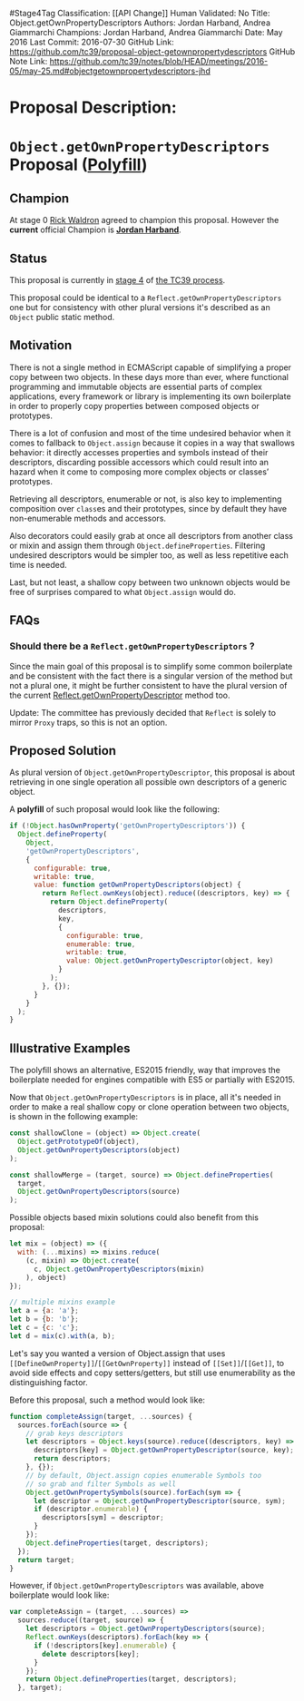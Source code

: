 #Stage4Tag
Classification: [[API Change]]
Human Validated: No
Title: Object.getOwnPropertyDescriptors
Authors: Jordan Harband, Andrea Giammarchi
Champions: Jordan Harband, Andrea Giammarchi
Date: May 2016
Last Commit: 2016-07-30
GitHub Link: https://github.com/tc39/proposal-object-getownpropertydescriptors
GitHub Note Link: https://github.com/tc39/notes/blob/HEAD/meetings/2016-05/may-25.md#objectgetownpropertydescriptors-jhd

# Proposal Description:
# `Object.getOwnPropertyDescriptors` Proposal ([Polyfill](https://www.npmjs.com/package/object.getownpropertydescriptors))


## Champion

At stage 0 [Rick Waldron](https://github.com/rwaldron) agreed to champion this proposal.
However the **current** official Champion is **[Jordan Harband](https://github.com/ljharb)**.



## Status

This proposal is currently in [stage 4](https://github.com/tc39/proposals/blob/master/finished-proposals.md) of [the TC39 process](https://github.com/tc39/ecma262/).

This proposal could be identical to a `Reflect.getOwnPropertyDescriptors` one but for consistency with other plural versions it's described as an `Object` public static method.

## Motivation

There is not a single method in ECMAScript capable of simplifying a proper copy between two objects.
In these days more than ever, where functional programming and immutable objects are essential parts of complex applications, every framework or library is implementing its own boilerplate in order to properly copy properties between composed objects or prototypes.

There is a lot of confusion and most of the time undesired behavior when it comes to fallback to `Object.assign` because it copies in a way that swallows behavior: it directly accesses properties and symbols instead of their descriptors, discarding possible accessors which could result into an hazard when it come to composing more complex objects or classes’ prototypes.

Retrieving all descriptors, enumerable or not, is also key to implementing composition over `class`es and their prototypes, since by default they have non-enumerable methods and accessors.

Also decorators could easily grab at once all descriptors from another class or mixin and assign them through `Object.defineProperties`.
Filtering undesired descriptors would be simpler too, as well as less repetitive each time is needed.

Last, but not least, a shallow copy between two unknown objects would be free of surprises compared to what `Object.assign` would do.


## FAQs

### Should there be a `Reflect.getOwnPropertyDescriptors` ?

Since the main goal of this proposal is to simplify some common boilerplate and be consistent with the fact there is a singular version of the method but not a plural one, it might be further consistent to have the plural version of the current [Reflect.getOwnPropertyDescriptor](http://www.ecma-international.org/ecma-262/6.0/#sec-reflect.getownpropertydescriptor) method too.

Update: The committee has previously decided that `Reflect` is solely to mirror `Proxy` traps, so this is not an option.


## Proposed Solution

As plural version of `Object.getOwnPropertyDescriptor`, this proposal is about retrieving in one single operation all possible own descriptors of a generic object.

A **polyfill** of such proposal would look like the following:
```js
if (!Object.hasOwnProperty('getOwnPropertyDescriptors')) {
  Object.defineProperty(
    Object,
    'getOwnPropertyDescriptors',
    {
      configurable: true,
      writable: true,
      value: function getOwnPropertyDescriptors(object) {
        return Reflect.ownKeys(object).reduce((descriptors, key) => {
          return Object.defineProperty(
            descriptors,
            key,
            {
              configurable: true,
              enumerable: true,
              writable: true,
              value: Object.getOwnPropertyDescriptor(object, key)
            }
          );
        }, {});
      }
    }
  );
}
```


## Illustrative Examples

The polyfill shows an alternative, ES2015 friendly, way that improves the boilerplate needed for engines compatible with ES5 or partially with ES2015.

Now that `Object.getOwnPropertyDescriptors` is in place, all it's needed in order to make a real shallow copy or clone operation between two objects, is shown in the following example:
```js
const shallowClone = (object) => Object.create(
  Object.getPrototypeOf(object),
  Object.getOwnPropertyDescriptors(object)
);

const shallowMerge = (target, source) => Object.defineProperties(
  target,
  Object.getOwnPropertyDescriptors(source)
);
```

Possible objects based mixin solutions could also benefit from this proposal:
```js
let mix = (object) => ({
  with: (...mixins) => mixins.reduce(
    (c, mixin) => Object.create(
      c, Object.getOwnPropertyDescriptors(mixin)
    ), object)
});

// multiple mixins example
let a = {a: 'a'};
let b = {b: 'b'};
let c = {c: 'c'};
let d = mix(c).with(a, b);
```


Let's say you wanted a version of Object.assign that uses `[[DefineOwnProperty]]`/`[[GetOwnProperty]]` instead of `[[Set]]`/`[[Get]]`, to avoid side effects and copy setters/getters, but still use enumerability as the distinguishing factor.

Before this proposal, such a method would look like:
```js
function completeAssign(target, ...sources) {
  sources.forEach(source => {
    // grab keys descriptors
    let descriptors = Object.keys(source).reduce((descriptors, key) => {
      descriptors[key] = Object.getOwnPropertyDescriptor(source, key);
      return descriptors;
    }, {});
    // by default, Object.assign copies enumerable Symbols too
    // so grab and filter Symbols as well
    Object.getOwnPropertySymbols(source).forEach(sym => {
      let descriptor = Object.getOwnPropertyDescriptor(source, sym);
      if (descriptor.enumerable) {
        descriptors[sym] = descriptor;
      }
    });
    Object.defineProperties(target, descriptors);
  });
  return target;
}
```

However, if `Object.getOwnPropertyDescriptors` was available, above boilerplate would look like:
```js
var completeAssign = (target, ...sources) =>
  sources.reduce((target, source) => {
    let descriptors = Object.getOwnPropertyDescriptors(source);
    Reflect.ownKeys(descriptors).forEach(key => {
      if (!descriptors[key].enumerable) {
        delete descriptors[key];
      }
    });
    return Object.defineProperties(target, descriptors);
  }, target);
```

